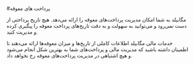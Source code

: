 #پرداخت های معوقه

مگابیلد به شما امکان مدیریت پرداخت‌های معوقه را ارائه می‌دهد. هیچ تاریخ پرداختی از دست نمی‌رود و می‌توانید به سهولت و به دقت تاریخ‌های پرداخت معوقه را پیگیری کرده و مدیریت کنید.

خدمات مالی مگابیلد اطلاعات کاملی از تاریخ‌ها و میزان معوقه‌ها ارائه می‌دهند تا اطمینان داشته باشید که مدیریت مالی و پرداخت‌های شما به بهترین شکل انجام می‌شود و هیچ اشتباهی در مدیریت پرداخت‌های معوقه رخ نخواهد داد.